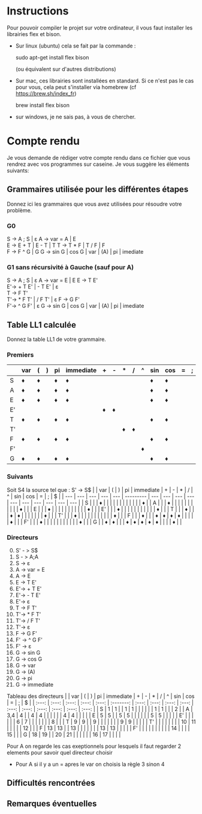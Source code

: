 # Instructions

Pour pouvoir compiler le projet sur votre ordinateur, il vous faut installer les librairies flex et bison.

- Sur linux (ubuntu) cela se fait par la commande :
  
  sudo apt-get install flex bison
  
  (ou équivalent sur d'autres distributions)

- Sur mac, ces librairies sont installées en standard. Si ce n'est pas le cas pour vous, cela peut s'installer via homebrew (cf https://brew.sh/index_fr)

  brew install flex bison

- sur windows, je ne sais pas, à vous de chercher.

# Compte rendu

Je vous demande de rédiger votre compte rendu dans ce fichier que vous rendrez avec vos programmes sur caseine. Je vous suggère les éléments suivants:

## Grammaires utilisée pour les différentes étapes

Donnez ici les grammaires que vous avez utilisées pour résoudre votre problème.
### G0
S -> A ; S | ε
A -> var = A | E   
E -> E + T | E - T | T 
T -> T * F | T / F | F   
F -> F ^ G | G 
G -> sin G | cos G | var | (A) | pi | imediate  
 

### G1 sans récursivité à Gauche (sauf pour A)
S -> A ; S | ε
A -> var = E | E 
E -> T E'  
E'-> + T E' | - T E' | ε  
T -> F T'  
T'-> * F T' | / F T' | ε 
F -> G F'  
F'-> ^ G F' | ε
G -> sin G | cos G | var | (A) | pi | imediate


## Table LL1 calculée

Donnez la table LL1 de votre grammaire.
### Premiers  
|     | var | (   | )   | pi  | immediate | +   | -   | *   | /   | ^   | sin | cos | =   | ;   | ε   |
| --- | --- | --- | --- | --- | --------- | --- | --- | --- | --- | --- | --- | --- | --- | --- | --- |
| S   | ♦   | ♦   |     | ♦   | ♦         |     |     |     |     |     | ♦   | ♦   |     |     | ♦   |
| A   | ♦   | ♦   |     | ♦   | ♦         |     |     |     |     |     | ♦   | ♦   |     |     | ♦   |
| E   | ♦   | ♦   |     | ♦   | ♦         |     |     |     |     |     | ♦   | ♦   |     |     |     |
| E'  |     |     |     |     |           | ♦   | ♦   |     |     |     |     |     |     |     | ♦   |
| T   | ♦   | ♦   |     | ♦   | ♦         |     |     |     |     |     | ♦   | ♦   |     |     |     |
| T'  |     |     |     |     |           |     |     | ♦   | ♦   |     |     |     |     |     | ♦   |
| F   | ♦   | ♦   |     | ♦   | ♦         |     |     |     |     |     | ♦   | ♦   |     |     |     |
| F'  |     |     |     |     |           |     |     |     |     | ♦   |     |     |     |     |     |
| G   | ♦   | ♦   |     | ♦   | ♦         |     |     |     |     |     | ♦   | ♦   |     |     |     |

  
### Suivants
Soit S4 la source tel que : 
S' -> S$
|     | var | (   | )   | pi  | immediate | +   | -   | *   | /   | ^   | sin | cos | =   | ;   | $   |
| --- | --- | --- | --- | --- | --------- | --- | --- | --- | --- | --- | --- | --- | --- | --- | --- |
| S   |     |     | ♦   |     |           |     |     |     |     |     |     |     |     |     | ♦   |
| A   |     |     | ♦   |     |           |     |     |     |     |     |     |     |     | ♦   |     |
| E   |     |     | ♦   |     |           |     |     |     |     |     |     |     |     | ♦   |     |
| E'  |     |     | ♦   |     |           |     |     |     |     |     |     |     |     | ♦   |     |
| T   |     |     | ♦   |     |           | ♦   | ♦   |     |     |     |     |     |     | ♦   |     |
| T'  |     |     | ♦   |     |           |     |     |     |     |     |     |     |     | ♦   |     |
| F   |     |     | ♦   |     |           | ♦   | ♦   | ♦   | ♦   |     |     |     |     | ♦   |     |
| F'  |     |     | ♦   |     |           |     |     |     |     |     |     |     |     | ♦   |     |
| G   |     | ♦   | ♦   |     |           | ♦   | ♦   | ♦   | ♦   | ♦   |     |     |     | ♦   |     |
  
  ### Directeurs
0. S' - > S$
1. S - > A;A 
2. S -> ε
3. A -> var = E
4. A -> E
5. E -> T E'
6. E'-> + T E'
7. E'-> - T E'
8. E'-> ε
9.  T -> F T'
10. T'-> * F T'
11. T'-> / F T'
12. T'-> ε
13. F -> G F'
14. F' -> ^ G F'
15. F' -> ε
16. G -> sin G
17. G -> cos G
18. G -> var
19. G -> (A)
20. G -> pi
21. G -> immediate

Tableau des directeurs
|       |  var  |   (   |   )   |  pi   | immediate |   +   |   -   |   *   |   /   |   ^   |  sin  |  cos  |   =   |   ;   |   $   |
| :---: | :---: | :---: | :---: | :---: | :-------: | :---: | :---: | :---: | :---: | :---: | :---: | :---: | :---: | :---: | :---: |
|   S   |   1   |   1   |       |   1   |     1     |       |       |       |       |       |   1   |   1   |       |       |   2   |
|   A   |  3,4  |   4   |       |   4   |     4     |       |       |       |       |       |   4   |   4   |       |       |       |
|   E   |   5   |   5   |       |   5   |     5     |       |       |       |       |       |   5   |   5   |       |       |       |
|  E'   |       |       |       |       |           |   6   |   7   |       |       |       |       |       |       |   8   |       |
|   T   |   9   |   9   |       |   9   |           |       |       |       |       |       |   9   |   9   |       |       |       |
|  T'   |       |       |       |       |           |       |       |  10   |  11   |       |       |       |       |  12   |       |
|   F   |  13   |  13   |       |  13   |           |       |       |       |       |       |  13   |  13   |       |       |       |
|  F'   |       |       |       |       |           |       |       |       |       |  14   |       |       |       |  15   |       |
|   G   |  18   |  19   |       |  20   |    21     |       |       |       |       |       |  16   |  17   |       |       |       |

Pour A on regarde les cas exeptionnels pour lesquels il faut regarder 2 elements pour savoir quel directeur choisir
 * Pour A si il y a un = apres le var on choisis la règle 3 sinon 4 
 


## Difficultés rencontrées
 

## Remarques éventuelles